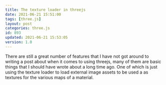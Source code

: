 ```yaml
---
title: The texture loader in threejs
date: 2021-06-21 15:51:00
tags: [three.js]
layout: post
categories: three.js
id: 893
updated: 2021-06-21 15:53:05
version: 1.0
---
```


There are still a great number of features that I have not got around to writing a post about when it comes to using threejs, many of them are basic things that I should have wrote about a long time ago. One of which is just using the texture loader to load external image assets to be used a as textures for the various maps of a material.

<!-- more -->
